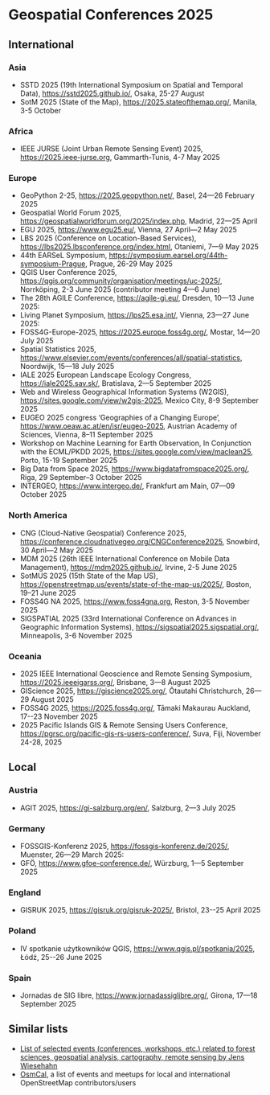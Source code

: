 
# Geospatial Conferences 2025

## International

### Asia

  - SSTD 2025 (19th International Symposium on Spatial and Temporal Data), https://sstd2025.github.io/, Osaka, 25-27 August
  - SotM 2025 (State of the Map), https://2025.stateofthemap.org/, Manila, 3-5 October

### Africa

  - IEEE JURSE (Joint Urban Remote Sensing Event) 2025, https://2025.ieee-jurse.org, Gammarth-Tunis, 4-7 May 2025

### Europe

  - GeoPython 2-25, https://2025.geopython.net/, Basel, 24—26 February 2025
  - Geospatial World Forum 2025, https://geospatialworldforum.org/2025/index.php, Madrid, 22—25 April
  - EGU 2025, https://www.egu25.eu/, Vienna, 27 April—2 May 2025 
  - LBS 2025 (Conference on Location-Based Services), https://lbs2025.lbsconference.org/index.html, Otaniemi, 7—9 May 2025
  - 44th EARSeL Symposium, https://symposium.earsel.org/44th-symposium-Prague, Prague, 26-29 May 2025
  - QGIS User Conference 2025, https://qgis.org/community/organisation/meetings/uc-2025/, Norrköping, 2-3 June 2025 (contributor meeting 4—6 June)
  - The 28th AGILE Conference, https://agile-gi.eu/, Dresden, 10—13 June 2025:
  - Living Planet Symposium, https://lps25.esa.int/, Vienna, 23—27 June 2025:
  - FOSS4G-Europe-2025, https://2025.europe.foss4g.org/, Mostar, 14—20 July 2025
  - Spatial Statistics 2025, https://www.elsevier.com/events/conferences/all/spatial-statistics, Noordwijk, 15—18 July 2025
  - IALE 2025 European Landscape Ecology Congress, https://iale2025.sav.sk/, Bratislava, 2—5 September 2025
  - Web and Wireless Geographical Information Systems (W2GIS), https://sites.google.com/view/w2gis-2025, Mexico City, 8-9 September 2025
  - EUGEO 2025 congress ‘Geographies of a Changing Europe’, https://www.oeaw.ac.at/en/isr/eugeo-2025, Austrian Academy of Sciences, Vienna, 8–11 September 2025
  - Workshop on Machine Learning for Earth Observation, In Conjunction with the ECML/PKDD 2025, https://sites.google.com/view/maclean25, Porto, 15-19 September 2025
  - Big Data from Space 2025, https://www.bigdatafromspace2025.org/, Riga, 29 September–3 October 2025
  - INTERGEO, https://www.intergeo.de/, Frankfurt am Main, 07—09 October 2025

### North America

  - CNG (Cloud-Native Geospatial) Conference 2025, https://conference.cloudnativegeo.org/CNGConference2025, Snowbird, 30 April—2 May 2025
  - MDM 2025 (26th IEEE International Conference on Mobile Data Management), https://mdm2025.github.io/, Irvine, 2-5 June 2025
  - SotMUS 2025 (15th State of the Map US), https://openstreetmap.us/events/state-of-the-map-us/2025/, Boston, 19–21 June 2025
  - FOSS4G NA 2025, https://www.foss4gna.org, Reston, 3-5 November 2025
  - SIGSPATIAL 2025 (33rd International Conference on Advances in Geographic Information Systems), https://sigspatial2025.sigspatial.org/, Minneapolis, 3-6 November 2025
 
### Oceania

  - 2025 IEEE International Geoscience and Remote Sensing Symposium, https://2025.ieeeigarss.org/, Brisbane, 3—8 August 2025
  - GIScience 2025, https://giscience2025.org/, Ōtautahi Christchurch, 26—29 August 2025
  - FOSS4G 2025, https://2025.foss4g.org/, Tāmaki Makaurau Auckland, 17--23 November 2025
  - 2025 Pacific Islands GIS & Remote Sensing Users Conference, https://pgrsc.org/pacific-gis-rs-users-conference/, Suva, Fiji, November 24-28, 2025

## Local

### Austria

  - AGIT 2025, https://gi-salzburg.org/en/, Salzburg, 2—3 July 2025

### Germany

  - FOSSGIS-Konferenz 2025, https://fossgis-konferenz.de/2025/, Muenster, 26—29 March 2025:
  - GFÖ, https://www.gfoe-conference.de/, Würzburg, 1—5 September 2025

### England

  - GISRUK 2025, https://gisruk.org/gisruk-2025/, Bristol, 23--25 April 2025

### Poland

  - IV spotkanie użytkowników QGIS, https://www.qgis.pl/spotkania/2025, Łódź, 25--26 June 2025

### Spain

  - Jornadas de SIG libre, https://www.jornadassiglibre.org/, Girona, 17—18 September 2025

## Similar lists

- [List of selected events (conferences, workshops, etc.) related to forest sciences, geospatial analysis, cartography, remote sensing by Jens Wiesehahn](https://github.com/wiesehahn/conferences)
- [OsmCal](https://osmcal.org/), a list of events and meetups for local and international OpenStreetMap contributors/users
